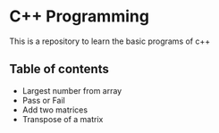 # C++ Programming

This is a repository to learn the basic programs of c++


## Table of contents

- Largest number from array
- Pass or Fail
- Add two matrices
- Transpose of a matrix

